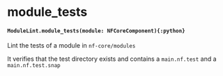 # module_tests

#### `ModuleLint.module_tests(module: NFCoreComponent){:python}`

Lint the tests of a module in `nf-core/modules`

It verifies that the test directory exists
and contains a `main.nf.test` and a `main.nf.test.snap`
